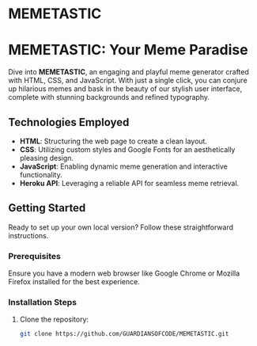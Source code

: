 # MEMETASTIC
# MEMETASTIC: Your Meme Paradise

Dive into **MEMETASTIC**, an engaging and playful meme generator crafted with HTML, CSS, and JavaScript. With just a single click, you can conjure up hilarious memes and bask in the beauty of our stylish user interface, complete with stunning backgrounds and refined typography.

## Technologies Employed

- **HTML**: Structuring the web page to create a clean layout.
- **CSS**: Utilizing custom styles and Google Fonts for an aesthetically pleasing design.
- **JavaScript**: Enabling dynamic meme generation and interactive functionality.
- **Heroku API**: Leveraging a reliable API for seamless meme retrieval.

## Getting Started

Ready to set up your own local version? Follow these straightforward instructions.

### Prerequisites

Ensure you have a modern web browser like Google Chrome or Mozilla Firefox installed for the best experience.

### Installation Steps

1. Clone the repository:
   ```bash
   git clone https://github.com/GUARDIANSOFCODE/MEMETASTIC.git
